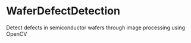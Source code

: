 # WaferDefectDetection
Detect defects in semiconductor wafers through image processing using OpenCV

